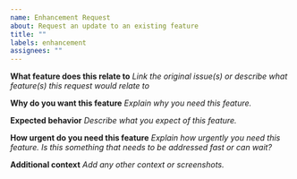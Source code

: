 ```yaml
---
name: Enhancement Request
about: Request an update to an existing feature
title: ""
labels: enhancement
assignees: ""
---
```


**What feature does this relate to**
_Link the original issue(s) or describe what feature(s) this request would relate to_

**Why do you want this feature**
_Explain why you need this feature._

**Expected behavior**
_Describe what you expect of this feature._

**How urgent do you need this feature**
_Explain how urgently you need this feature. Is this something that needs to be addressed fast or can wait?_

**Additional context**
_Add any other context or screenshots._
